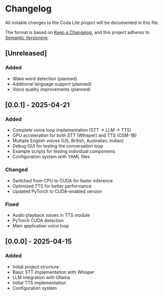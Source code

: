 # Changelog

All notable changes to the Coda Lite project will be documented in this file.

The format is based on [Keep a Changelog](https://keepachangelog.com/en/1.0.0/),
and this project adheres to [Semantic Versioning](https://semver.org/spec/v2.0.0.html).

## [Unreleased]

### Added
- Wake word detection (planned)
- Additional language support (planned)
- Voice quality improvements (planned)

## [0.0.1] - 2025-04-21

### Added
- Complete voice loop implementation (STT → LLM → TTS)
- GPU acceleration for both STT (Whisper) and TTS (CSM-1B)
- Multiple English voices (US, British, Australian, Indian)
- Debug GUI for testing the conversation loop
- Example scripts for testing individual components
- Configuration system with YAML files

### Changed
- Switched from CPU to CUDA for faster inference
- Optimized TTS for better performance
- Updated PyTorch to CUDA-enabled version

### Fixed
- Audio playback issues in TTS module
- PyTorch CUDA detection
- Main application voice loop

## [0.0.0] - 2025-04-15

### Added
- Initial project structure
- Basic STT implementation with Whisper
- LLM integration with Ollama
- Initial TTS implementation
- Configuration system
